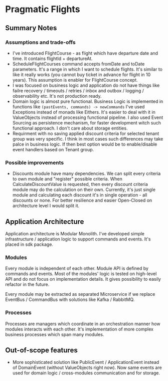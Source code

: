 # Pragmatic Flights

## Summary Notes

### Assumptions and trade-offs
 - I've introduced FlightCourse - as flight which have departure date and time. It contains flightId + departureAt.
 - ScheduleFlightCourses command accepts fromDate and toDate parameters. It's a range in which I want to schedule flights. It's similar to like it really works (you cannot buy ticket in advance for flight in 10 years). This assumption is enabler for FlightCourse concept.
 - I was focused on business logic and application do not have things like failre recovery / timeouts / retries / inbox and outbox / logging / observability etc. It's not production ready.
 - Domain logic is almost pure functional. Business Logic is implemented in functions like `(pastEvents, commands) -> newCommands` I've used Exceptions instead of monads like Eithers.
   It's easier to deal with it in ValueObjects instead of processing functional pipeline. I also used Event Sourcing as persistence mechanism, for faster development witch such functional approach. I don't care about storage entities.
 - Requirment with no saving applied discount criteria for selected tenant group was very specific. 
   I think in most cases such differences may take palce in business logic. If then best option would be to enable/disable event handlers based on Tenant group.

### Possible improvements

- Discounts module have many dependencies. 
  We can split every criteria to own module and "register" possible criteria. 
  When CalculateDiscountValue is requested, then every discount criteria module may do the calculation on their own. 
  Currently, it's just single module and calculating each discount it's in single operation - all discounts or none.
  For better resilience and easier Open-Closed on architecture level I would split it.

## Application Architecture

Application architecture is Modular Monolith.
I've developed simple infrastructure / application logic to support commands and events. 
It's placed in sdk package.

### Modules
Every module is independent of each other. Module API is defined by commands and events.
Most of the modules' logic is tested on high-level API and do not focus on implementation details.
It gives possibility to easily refactor in the future.

Every module may be extracted as separated Microservice if we replace EventBus / CommandBus with solutions like Kafka / RabbitMQ.

### Processes
Processes are managers which coordinate in an orchestration manner how modules interacts with each other.
It's implementation of more complex business processes which span many modules.


## Out-of-scope features

- More sophisticated solution like PublicEvent / ApplicationEvent instead of DomainEvent (without ValueObjects right now). Now same events are used for domain logic / cross-modules communication and for storage.
